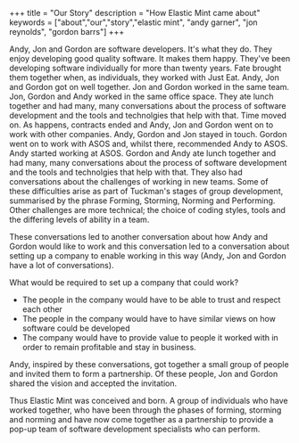 +++
title =  "Our Story"
description = "How Elastic Mint came about"
keywords = ["about","our","story","elastic mint", "andy garner", "jon reynolds", "gordon barrs"]
+++

Andy, Jon and Gordon are software developers. It's what they do. They enjoy developing good quality software. It makes them happy.  They've been developing software individually for more than twenty years.  Fate brought them together when, as individuals, they worked with Just Eat. Andy, Jon and Gordon got on well together. Jon and Gordon worked in the same team.  Jon, Gordon and Andy worked in the same office space.  They ate lunch together and had many, many conversations about the process of software development and the tools and technolgies that help with that.  Time moved on. As happens, contracts ended and Andy, Jon and Gordon went on to work with other companies. Andy, Gordon and Jon stayed in touch. Gordon went on to work with ASOS and, whilst there,  recommended Andy to ASOS. Andy started working at ASOS.  Gordon and Andy ate lunch together and had many, many conversations about the process of software development and the tools and technolgies that help with that.  They also had conversations about the challenges of working in new teams. Some of these difficulties arise as part of Tuckman's stages of group development, summarised by the phrase Forming, Storming, Norming and Performing. Other challenges are more technical; the choice of coding styles, tools and the differing levels of ability in a team.

These conversations led to another conversation about how Andy and Gordon would like to work and this conversation led to a conversation about setting up a company to enable working in this way (Andy, Jon and Gordon have a lot of conversations). 


What would be required to set up a company that could work? 

- The people in the company would have to be able to trust and respect each other
- The people in the company would have to have similar views on how software could be developed
- The company would have to provide value to people it worked with in order to remain profitable and stay in business.

Andy, inspired by these conversations, got together a small group of people and invited them to form a partnership.  Of these people, Jon and Gordon shared the vision and accepted the invitation.

Thus Elastic Mint was conceived and born.  A group of individuals who have worked together, who have been through the phases of forming, storming and norming and have now come together as a partnership to provide a pop-up team of software development specialists who can perform.




